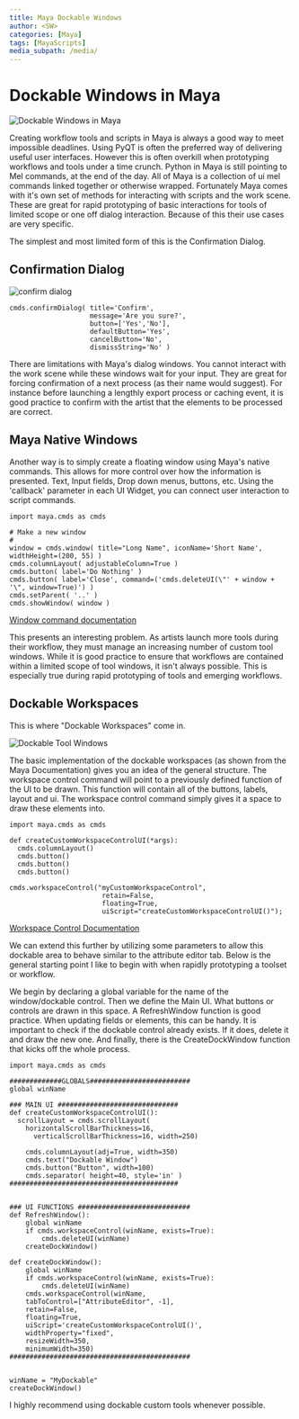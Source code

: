 ```yaml
---
title: Maya Dockable Windows
author: <SW>
categories: [Maya]
tags: [MayaScripts]
media_subpath: /media/
---
```

# Dockable Windows in Maya


![Dockable Windows in Maya](Bare_Dockable.PNG)

Creating workflow tools and scripts in Maya is always a good way to meet impossible deadlines.
Using PyQT is often the preferred way of delivering useful user interfaces.
However this is often overkill when prototyping workflows and tools under a time crunch.
Python in Maya is still pointing to Mel commands, at the end of the day.  All of Maya is a collection of ui mel commands linked together or otherwise wrapped.
Fortunately Maya comes with it's own set of methods for interacting with scripts and the work scene.
These are great for rapid prototyping of basic interactions for tools of limited scope or one off dialog interaction.
Because of this their use cases are very specific.  

The simplest and most limited form of this is the Confirmation Dialog.



## Confirmation Dialog

![confirm dialog](https://help.autodesk.com/cloudhelp/ENU/MayaCRE-Tech-Docs/gfx/confirmExample.gif)

```
cmds.confirmDialog( title='Confirm',
                    message='Are you sure?',
                    button=['Yes','No'],
                    defaultButton='Yes',
                    cancelButton='No',
                    dismissString='No' )
```

There are limitations with Maya's dialog windows.  You cannot interact with the work scene while these windows wait for your input.
They are great for forcing confirmation of a next process (as their name would suggest).
For instance before launching a lengthly export process or caching event, it is good practice to confirm with the artist that the elements to be processed are correct.



## Maya Native Windows

Another way is to simply create a floating window using Maya's native commands.
This allows for more control over how the information is presented.  Text, Input fields, Drop down menus, buttons, etc.
Using the 'callback' parameter in each UI Widget, you can connect user interaction to script commands.

```
import maya.cmds as cmds

# Make a new window
#
window = cmds.window( title="Long Name", iconName='Short Name', widthHeight=(200, 55) )
cmds.columnLayout( adjustableColumn=True )
cmds.button( label='Do Nothing' )
cmds.button( label='Close', command=('cmds.deleteUI(\"' + window + '\", window=True)') )
cmds.setParent( '..' )
cmds.showWindow( window )
```
[Window command documentation](https://help.autodesk.com/cloudhelp/ENU/MayaCRE-Tech-Docs/CommandsPython/window.html)

This presents an interesting problem.  As artists launch more tools during their workflow, they must manage an increasing number of custom tool windows.
While it is good practice to ensure that workflows are contained within a limited scope of tool windows, it isn't always possible.  This is especially true during rapid prototyping of tools and emerging workflows.


## Dockable Workspaces
This is where "Dockable Workspaces" come in.

![Dockable Tool Windows](Bare_Dockable.PNG)

The basic implementation of the dockable workspaces (as shown from the Maya Documentation) gives you an idea of the general structure.
The workspace control command will point to a previously defined function of the UI to be drawn. This function will contain all of the buttons, labels, layout and ui.
The workspace control command simply gives it a space to draw these elements into.

```
import maya.cmds as cmds

def createCustomWorkspaceControlUI(*args):
  cmds.columnLayout()
  cmds.button()
  cmds.button()
  cmds.button()

cmds.workspaceControl("myCustomWorkspaceControl",
                       retain=False,
                       floating=True,
                       uiScript="createCustomWorkspaceControlUI()");
```
[Workspace Control Documentation](https://help.autodesk.com/cloudhelp/ENU/MayaCRE-Tech-Docs/CommandsPython/workspaceControl.html)



We can extend this further by utilizing some parameters to allow this dockable area to behave similar to the attribute editor tab.
Below is the general starting point I like to begin with when rapidly prototyping a toolset or workflow.


We begin by declaring a global variable for the name of the window/dockable control.
Then we define the Main UI. What buttons or controls are drawn in this space.
A RefreshWindow function is good practice. When updating fields or elements, this can be handy. It is important to check if the dockable control already exists.  If it does, delete it and draw the new one.
And finally, there is the CreateDockWindow function that kicks off the whole process.

```
import maya.cmds as cmds

#############GLOBALS#########################
global winName

### MAIN UI ##############################
def createCustomWorkspaceControlUI():
  scrollLayout = cmds.scrollLayout(
    horizontalScrollBarThickness=16,
	  verticalScrollBarThickness=16, width=250)
	
    cmds.columnLayout(adj=True, width=350)
    cmds.text("Dockable Window")
    cmds.button("Button", width=100)
    cmds.separator( height=40, style='in' )
##########################################
    

### UI FUNCTIONS ############################
def RefreshWindow():
    global winName
    if cmds.workspaceControl(winName, exists=True):
        cmds.deleteUI(winName)
    createDockWindow()

def createDockWindow():
    global winName
    if cmds.workspaceControl(winName, exists=True):
        cmds.deleteUI(winName)
    cmds.workspaceControl(winName,
    tabToControl=["AttributeEditor", -1],
    retain=False,
    floating=True,
    uiScript='createCustomWorkspaceControlUI()',
    widthProperty="fixed",
    resizeWidth=350,
    minimumWidth=350)
#############################################

    
winName = "MyDockable"
createDockWindow()
```

I highly recommend using dockable custom tools whenever possible.
